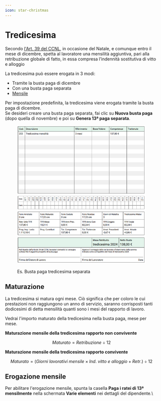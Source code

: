 ```yaml
---
icon: star-christmas
---
```


# Tredicesima

Secondo [l'Art. 39 del CCNL](https://doemploy.app/it/ccnl?scroll=art39), in occasione del Natale, e comunque entro il mese di dicembre, spetta al lavoratore una mensilità aggiuntiva, pari alla retribuzione globale di fatto, in essa compresa l’indennità sostitutiva di vitto e alloggio

La tredicesima può essere erogata in 3 modi:

* Tramite la busta paga di dicembre
* Con una busta paga separata
* [Mensile](tredicesima.md#erogazione-mensile)

Per impostazione predefinita, la tredicesima viene erogata tramite la busta paga di dicembre. \
Se desideri creare una busta paga separata, fai clic su **Nuova busta paga** (dopo quella di novembre) e poi su **Genera 13ª paga separata**.

<figure><img src="../.gitbook/assets/image (1) (1).png" alt=""><figcaption><p>Es. Busta paga tredicesima separata</p></figcaption></figure>

## Maturazione[​](https://manuale.doemploy.app/tredicesima#maturazione) <a href="#maturazione" id="maturazione"></a>

La tredicesima si matura ogni mese. Ciò significa che per coloro le cui prestazioni non raggiungono un anno di servizio, saranno corrisposti tanti dodicesimi di detta mensilità quanti sono i mesi del rapporto di lavoro.

Vedrai l'importo maturato della tredicesima nella busta paga, mese per mese.

**Maturazione mensile della tredicesima rapporto non convivente**

$$
Maturato = Retribuzione \div 12
$$

**Maturazione mensile della tredicesima rapporto convivente**

$$
Maturato = (Giorni \ lavorativi \ mensile \times Ind.\ vitto \ e \ alloggio + Retr.) \div 12
$$

## Erogazione mensile[​](https://manuale.doemploy.app/tredicesima#erogazione-mensile) <a href="#erogazione-mensile" id="erogazione-mensile"></a>

Per abilitare l'erogazione mensile, spunta la casella **Paga i ratei di 13ª mensilmente** nella schermata **Varie elementi** nei dettagli del dipendente.\

